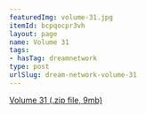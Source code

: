 ```yaml
---
featuredImg: volume-31.jpg
itemId: bcpqocpr3vh
layout: page
name: Volume 31
tags:
- hasTag: dreamnetwork
type: post
urlSlug: dream-network-volume-31
---
```

<a href="../files/Volume_31.zip" download>Volume 31 (.zip file, 9mb)</a>